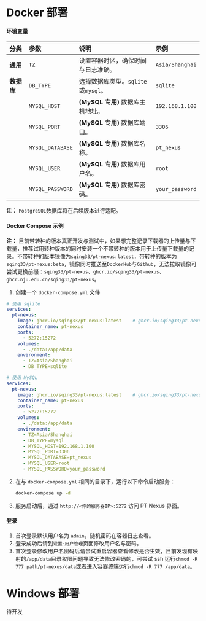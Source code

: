 # Docker 部署

#### 环境变量

| 分类      | 参数               | 说明                        | 示例              |
| :------ | :--------------- | :------------------------ | :-------------- |
| **通用**  | `TZ`             | 设置容器时区，确保时间与日志准确。         | `Asia/Shanghai` |
| **数据库** | `DB_TYPE`        | 选择数据库类型。`sqlite`或`mysql`。 | `sqlite`        |
|         | `MYSQL_HOST`     | **(MySQL 专用)** 数据库主机地址。   | `192.168.1.100` |
|         | `MYSQL_PORT`     | **(MySQL 专用)** 数据库端口。     | `3306`          |
|         | `MYSQL_DATABASE` | **(MySQL 专用)** 数据库名称。     | `pt_nexus`      |
|         | `MYSQL_USER`     | **(MySQL 专用)** 数据库用户名。    | `root`          |
|         | `MYSQL_PASSWORD` | **(MySQL 专用)** 数据库密码。     | `your_password` |
**注：** `PostgreSQL`数据库将在后续版本进行适配。
#### Docker Compose 示例

**注：** 目前带转种的版本真正开发与测试中，如果想完整记录下载器的上传量与下载量，推荐试用转种版本的同时安装一个不带转种的版本用于上传量下载量的记录。不带转种的版本镜像为`sqing33/pt-nexus:latest`，带转种的版本为`sqing33/pt-nexus:beta`，镜像同时推送至`DockerHub`与`Github`，无法拉取镜像可尝试更换前缀：`sqing33/pt-nexus`、`ghcr.io/sqing33/pt-nexus`、`ghcr.nju.edu.cn/sqing33/pt-nexus`。

1.  创建一个 `docker-compose.yml` 文件

```yaml
# 使用 sqlite
services:
  pt-nexus:
	image: ghcr.io/sqing33/pt-nexus:latest    # ghcr.io/sqing33/pt-nexus:beta
	container_name: pt-nexus
	ports:
	  - 5272:15272
	volumes:
	  - ./data:/app/data
	environment:
	  - TZ=Asia/Shanghai
	  - DB_TYPE=sqlite
```

```yaml
# 使用 MySQL
services:
  pt-nexus:
	image: ghcr.io/sqing33/pt-nexus:latest    # ghcr.io/sqing33/pt-nexus:beta
	container_name: pt-nexus
	ports:
	  - 5272:15272
	volumes:
	  - ./data:/app/data
	environment:
	  - TZ=Asia/Shanghai
	  - DB_TYPE=mysql
	  - MYSQL_HOST=192.168.1.100
	  - MYSQL_PORT=3306
	  - MYSQL_DATABASE=pt_nexus
	  - MYSQL_USER=root
	  - MYSQL_PASSWORD=your_password
```

2.  在与 `docker-compose.yml` 相同的目录下，运行以下命令启动服务：
    ```bash
    docker-compose up -d
    ```
3.  服务启动后，通过 `http://<你的服务器IP>:5272` 访问 PT Nexus 界面。

#### 登录

1. 首次登录默认用户名为 `admin`，随机密码在容器日志查看。
2. 登录成功后请到`设置`-`用户管理`页面修改用户名与密码。
3. 首次登录修改用户名密码后请尝试重启容器查看修改是否生效，目前发现有映射的`/app/data`目录权限问题导致无法修改密码的，可尝试 ssh 运行`chmod -R 777 path/pt-nexus/data`或者进入容器终端运行`chmod -R 777 /app/data`。

# Windows 部署

待开发
